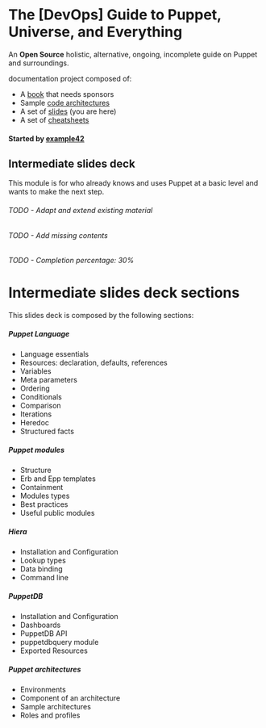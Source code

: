 # The [DevOps] Guide to Puppet, Universe, and Everything


An **Open Source** holistic, alternative, ongoing, incomplete guide on Puppet and surroundings.

 documentation project composed of:

- A [book](https://github.com/example42/puppetguide-book) that needs sponsors
- Sample [code architectures](https://github.com/example42/puppetguide-architectures)
- A set of [slides](https://github.com/example42/puppetguide-slides) (you are here)
- A set of [cheatsheets](https://github.com/example42/puppetguide-cheatsheets)

#### Started by [example42](http://www.example42.com)

## Intermediate slides deck

This module is for who already knows and uses Puppet at a basic level and wants to make the next step.

###### TODO - Adapt and extend existing material
###### TODO - Add missing contents
###### TODO - Completion percentage: 30%



# Intermediate slides deck sections

This slides deck is composed by the following sections:

##### Puppet Language

- Language essentials
- Resources: declaration, defaults, references
- Variables
- Meta parameters
- Ordering
- Conditionals
- Comparison
- Iterations
- Heredoc
- Structured facts

##### Puppet modules

- Structure
- Erb and Epp templates
- Containment
- Modules types
- Best practices
- Useful public modules

##### Hiera

- Installation and Configuration
- Lookup types
- Data binding
- Command line

##### PuppetDB

- Installation and Configuration
- Dashboards
- PuppetDB API
- puppetdbquery module
- Exported Resources

##### Puppet architectures

- Environments
- Component of an architecture
- Sample architectures
- Roles and profiles
